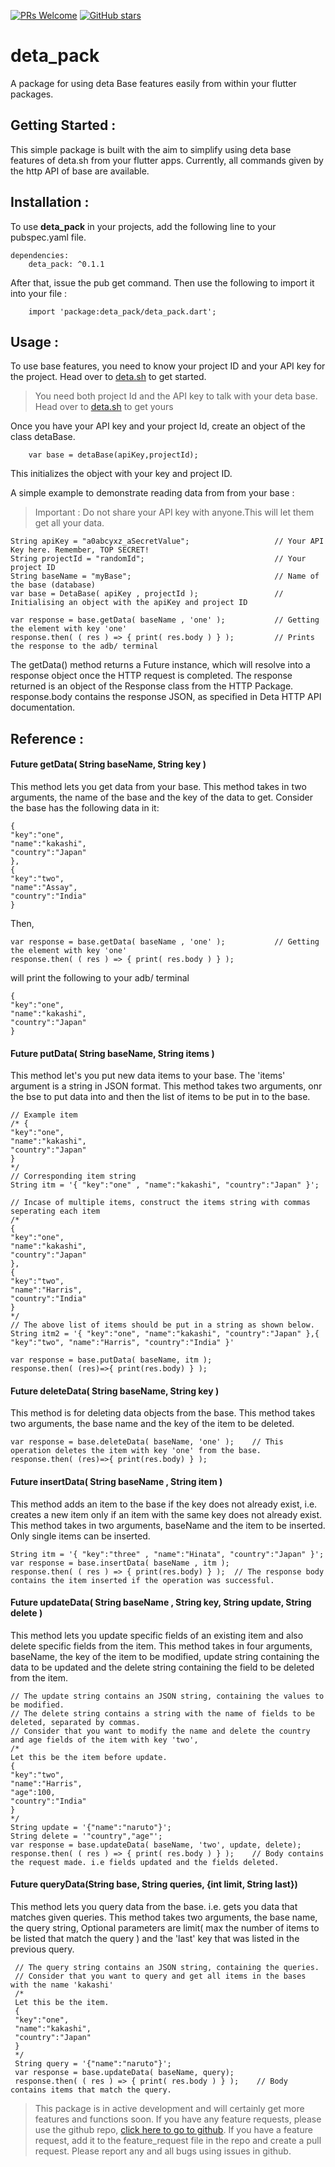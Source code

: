 
[![PRs Welcome](https://img.shields.io/badge/PRs-welcome-brightgreen.svg?style=flat-square)](https://github.com/aloysiousBenoy/deta_pack/pulls)
[![GitHub stars](https://img.shields.io/github/stars/aloysiousBenoy/deta_pack.svg?style=social&label=Star&maxAge=2592000)](https://github.com/aloysiousBenoy/deta_pack)
# deta_pack

A package for using deta Base features easily from within your flutter packages.

## Getting Started :

This simple package is built with the aim to simplify using deta base features of deta.sh from your flutter apps.
Currently, all commands given by the http API of base are available.

## Installation :

To use <b>deta_pack</b> in your projects, add the following line to your <a>pubspec.yaml</a> file.
```
dependencies:
    deta_pack: ^0.1.1
```
After that, issue the pub get command.
Then use the following to import it into your file :
``` 
    import 'package:deta_pack/deta_pack.dart';
```

## Usage :
To use base features, you need to know your project ID and your API key for the project.
Head over to [deta.sh](http://deta.sh) to get started.
> You need both project Id and the API key to talk with your deta base. Head over to [deta.sh](deta.sh) to get yours

Once you have your API key and your project Id, create an object of the class detaBase.
```
    var base = detaBase(apiKey,projectId);
```
This initializes the object with your key and project ID.

A simple example to demonstrate reading data from from your base :
> Important : Do not share your API key with anyone.This will let them get all your data.

```
String apiKey = "a0abcyxz_aSecretValue";                   // Your API Key here. Remember, TOP SECRET!
String projectId = "randomId";                             // Your project ID
String baseName = "myBase";                                // Name of the base (database)
var base = DetaBase( apiKey , projectId );                 // Initialising an object with the apiKey and project ID

var response = base.getData( baseName , 'one' );           // Getting the element with key 'one'
response.then( ( res ) => { print( res.body ) } );         // Prints the response to the adb/ terminal 
```

The getData() method returns a Future instance, which will resolve into a response object once the HTTP request is completed.
The response returned is an object of the Response class from the HTTP Package. response.body  contains the response JSON, as specified in Deta HTTP API documentation.

## Reference :

#### Future<Response> getData( String baseName, String key )

This method lets you get data from your base.
This method takes in two arguments, the name of the base and the key of the data to get. 
 Consider the base has the following data in it:
```
{
"key":"one",
"name":"kakashi",
"country":"Japan"
},
{
"key":"two",
"name":"Assay",
"country":"India"
}
```
Then,
```
var response = base.getData( baseName , 'one' );           // Getting the element with key 'one'
response.then( ( res ) => { print( res.body ) } ); 
```
will print the following to your adb/ terminal 
```
{
"key":"one",
"name":"kakashi",
"country":"Japan"
}
```


#### Future<Response> putData( String baseName, String items )
This method let's you put new data items to your base. The 'items' argument is a string in JSON format.
This method takes two arguments, onr the bse to put data into and then the list of items to be put in to the base.
```
// Example item
/* {
"key":"one",
"name":"kakashi",
"country":"Japan"
}
*/
// Corresponding item string 
String itm = '{ "key":"one" , "name":"kakashi", "country":"Japan" }';

// Incase of multiple items, construct the items string with commas seperating each item
/* 
{
"key":"one",
"name":"kakashi",
"country":"Japan"
},
{
"key":"two",
"name":"Harris",
"country":"India"
}
*/
// The above list of items should be put in a string as shown below.
String itm2 = '{ "key":"one", "name":"kakashi", "country":"Japan" },{ "key":"two", "name":"Harris", "country":"India" }'

var response = base.putData( baseName, itm );
response.then( (res)=>{ print(res.body) } );
```

#### Future<Response> deleteData( String baseName, String key )
This method is for deleting data objects from the base.
This method takes two arguments, the base name and the key of the item to be deleted.
```
var response = base.deleteData( baseName, 'one' );    // This operation deletes the item with key 'one' from the base.
response.then( (res)=>{ print(res.body) } );
```

#### Future<Response> insertData( String baseName , String  item )
This method adds an item to the base if the key does not already exist, i.e. creates a new item only if an item with the same key does not already exist.
This method takes in two arguments, baseName and the item to be inserted. Only single items can be inserted.
```
String itm = '{ "key":"three" , "name":"Hinata", "country":"Japan" }';
var response = base.insertData( baseName , itm );
response.then( ( res ) => { print(res.body) } );  // The response body contains the item inserted if the operation was successful.
```

#### Future<Response> updateData( String baseName , String key, String update, String delete )
This method lets you update specific fields of an existing item and also delete specific fields from the item.
This method takes in four arguments, baseName, the key of the item to be modified, update string containing the data to be updated and
the delete string containing the field to be deleted from the item.
 ```
 // The update string contains an JSON string, containing the values to be modified.
 // The delete string contains a string with the name of fields to be deleted, separated by commas.
 // Consider that you want to modify the name and delete the country and age fields of the item with key 'two',
 /*
 Let this be the item before update.
 {
 "key":"two",
 "name":"Harris",
 "age":100,
 "country":"India"
 }
 */ 
 String update = '{"name":"naruto"}';
 String delete = '"country","age"';
 var response = base.updateData( baseName, 'two', update, delete);
 response.then( ( res ) => { print( res.body ) } );    // Body contains the request made. i.e fields updated and the fields deleted.
 ```
 
 #### Future<Response> queryData(String base, String queries, {int limit, String last})
 This method lets you query data from the base. i.e. gets you data that matches given queries.
 This method takes two arguments, the base name, the query string, 
 Optional parameters are limit( max the number of items to be listed that match the query ) and the 'last' key that was listed in the previous query.
```
 // The query string contains an JSON string, containing the queries.
 // Consider that you want to query and get all items in the bases with the name 'kakashi'
 /*
 Let this be the item.
 {
 "key":"one",
 "name":"kakashi",
 "country":"Japan"
 }
 */ 
 String query = '{"name":"naruto"}';
 var response = base.updateData( baseName, query);
 response.then( ( res ) => { print( res.body ) } );    // Body contains items that match the query.
 ``` 
 
 
> This package is in active development and will certainly get more features and functions soon. If you have any feature requests, please use the github repo,
> [click here to go to github](https://github.com/aloysiousBenoy/deta_pack).
> If you have a feature request, add it to the feature_request file in the repo and create a pull request. 
> Please report any and all bugs using issues in github.

